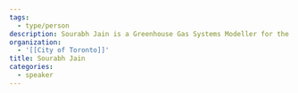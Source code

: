 ```yaml
---
tags:
  - type/person
description: Sourabh Jain is a Greenhouse Gas Systems Modeller for the City of Toronto. His work uses a suite of optimization and simulation tools to assess different GHG emission trajectories and inform policy decisions to support Toronto’s transition to net-zero by 2040.
organization:
  - '[[City of Toronto]]'
title: Sourabh Jain
categories:
  - speaker
---
```

